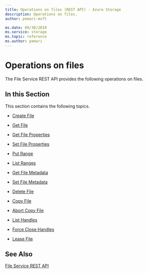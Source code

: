 ```yaml
---
title: Operations on files (REST API) - Azure Storage
description: Operations on files.
author: pemari-msft

ms.date: 09/30/2019
ms.service: storage
ms.topic: reference
ms.author: pemari
---
```


# Operations on files

The File Service REST API provides the following operations on files.  
  
## In this Section  
 This section contains the following topics.  
  
-   [Create File](Create-File.md)  
  
-   [Get File](Get-File.md)  
  
-   [Get File Properties](Get-File-Properties.md)  
  
-   [Set File Properties](Set-File-Properties.md)  
  
-   [Put Range](Put-Range.md)  
  
-   [List Ranges](List-Ranges.md)  
  
-   [Get File Metadata](Get-File-Metadata.md)  
  
-   [Set File Metadata](Set-File-Metadata.md)  
  
-   [Delete File](Delete-File2.md)  
  
-   [Copy File](Copy-File.md)  
  
-   [Abort Copy File](Abort-Copy-File.md)  

-   [List Handles](List-Handles.md)

-   [Force Close Handles](Force-Close-Handles.md)

-   [Lease File](lease-file.md)
  
## See Also  
 [File Service REST API](File-Service-REST-API.md)
